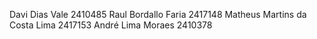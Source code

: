Davi Dias Vale 2410485
Raul Bordallo Faria 2417148 
Matheus Martins da Costa Lima 2417153
André Lima Moraes 2410378
